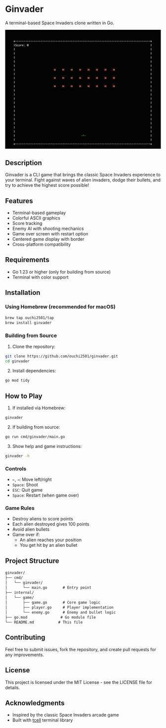 # Ginvader

A terminal-based Space Invaders clone written in Go.

![Ginvader](docs/images/ginvader.png)

## Description

Ginvader is a CLI game that brings the classic Space Invaders experience to your terminal. Fight against waves of alien invaders, dodge their bullets, and try to achieve the highest score possible!

## Features

- Terminal-based gameplay
- Colorful ASCII graphics
- Score tracking
- Enemy AI with shooting mechanics
- Game over screen with restart option
- Centered game display with border
- Cross-platform compatibility

## Requirements

- Go 1.23 or higher (only for building from source)
- Terminal with color support

## Installation

### Using Homebrew (recommended for macOS)

```bash
brew tap ouchi2501/tap
brew install ginvader
```

### Building from Source

1. Clone the repository:
```bash
git clone https://github.com/ouchi2501/ginvader.git
cd ginvader
```

2. Install dependencies:
```bash
go mod tidy
```

## How to Play

1. If installed via Homebrew:
```bash
ginvader
```

2. If building from source:
```bash
go run cmd/ginvader/main.go
```

3. Show help and game instructions:
```bash
ginvader -h
```

### Controls

- `←`, `→`: Move left/right
- `Space`: Shoot
- `ESC`: Quit game
- `Space`: Restart (when game over)

### Game Rules

- Destroy aliens to score points
- Each alien destroyed gives 100 points
- Avoid alien bullets
- Game over if:
  - An alien reaches your position
  - You get hit by an alien bullet

## Project Structure

```
ginvader/
├── cmd/
│   └── ginvader/
│       └── main.go       # Entry point
├── internal/
│   └── game/
│       ├── game.go       # Core game logic
│       ├── player.go     # Player implementation
│       └── enemy.go      # Enemy and bullet logic
├── go.mod               # Go module file
└── README.md           # This file
```

## Contributing

Feel free to submit issues, fork the repository, and create pull requests for any improvements.

## License

This project is licensed under the MIT License - see the LICENSE file for details.

## Acknowledgments

- Inspired by the classic Space Invaders arcade game
- Built with [tcell](https://github.com/gdamore/tcell) terminal library
